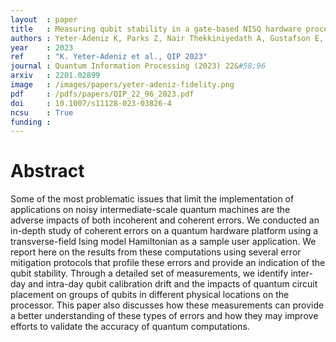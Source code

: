 ```yaml
---
layout  : paper
title   : Measuring qubit stability in a gate-based NISQ hardware processor
authors : Yeter-Adeniz K, Parks Z, Nair Thekkiniyedath A, Gustafson E, Kemper AF, Pooser RC, Meurice Y, Dreher P
year    : 2023
ref     : "K. Yeter-Adeniz et al., QIP 2023"
journal : Quantum Information Processing (2023) 22&#58;96
arxiv   : 2201.02899
image   : /images/papers/yeter-adeniz-fidelity.png
pdf     : /pdfs/papers/QIP_22_96_2023.pdf
doi     : 10.1007/s11128-023-03826-4
ncsu    : True
funding :
---
```


# Abstract
Some of the most problematic issues that limit the implementation of applications on noisy intermediate-scale quantum machines are the adverse impacts of both incoherent and coherent errors. We conducted an in-depth study of coherent errors on a quantum hardware platform using a transverse-field Ising model Hamiltonian as a sample user application. We report here on the results from these computations using several error mitigation protocols that profile these errors and provide an indication of the qubit stability. Through a detailed set of measurements, we identify inter-day and intra-day qubit calibration drift and the impacts of quantum circuit placement on groups of qubits in different physical locations on the processor. This paper also discusses how these measurements can provide a better understanding of these types of errors and how they may improve efforts to validate the accuracy of quantum computations.
